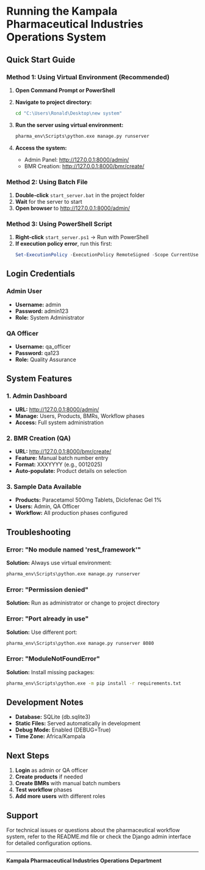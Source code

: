 # Running the Kampala Pharmaceutical Industries Operations System

## Quick Start Guide

### Method 1: Using Virtual Environment (Recommended)

1. **Open Command Prompt or PowerShell**
2. **Navigate to project directory:**
   ```cmd
   cd "C:\Users\Ronald\Desktop\new system"
   ```

3. **Run the server using virtual environment:**
   ```cmd
   pharma_env\Scripts\python.exe manage.py runserver
   ```

4. **Access the system:**
   - Admin Panel: http://127.0.0.1:8000/admin/
   - BMR Creation: http://127.0.0.1:8000/bmr/create/

### Method 2: Using Batch File

1. **Double-click** `start_server.bat` in the project folder
2. **Wait** for the server to start
3. **Open browser** to http://127.0.0.1:8000/admin/

### Method 3: Using PowerShell Script

1. **Right-click** `start_server.ps1` → Run with PowerShell
2. **If execution policy error**, run this first:
   ```powershell
   Set-ExecutionPolicy -ExecutionPolicy RemoteSigned -Scope CurrentUser
   ```

## Login Credentials

### Admin User
- **Username:** admin
- **Password:** admin123
- **Role:** System Administrator

### QA Officer
- **Username:** qa_officer
- **Password:** qa123
- **Role:** Quality Assurance

## System Features

### 1. Admin Dashboard
- **URL:** http://127.0.0.1:8000/admin/
- **Manage:** Users, Products, BMRs, Workflow phases
- **Access:** Full system administration

### 2. BMR Creation (QA)
- **URL:** http://127.0.0.1:8000/bmr/create/
- **Feature:** Manual batch number entry
- **Format:** XXXYYYY (e.g., 0012025)
- **Auto-populate:** Product details on selection

### 3. Sample Data Available
- **Products:** Paracetamol 500mg Tablets, Diclofenac Gel 1%
- **Users:** Admin, QA Officer
- **Workflow:** All production phases configured

## Troubleshooting

### Error: "No module named 'rest_framework'"
**Solution:** Always use virtual environment:
```cmd
pharma_env\Scripts\python.exe manage.py runserver
```

### Error: "Permission denied"
**Solution:** Run as administrator or change to project directory

### Error: "Port already in use"
**Solution:** Use different port:
```cmd
pharma_env\Scripts\python.exe manage.py runserver 8080
```

### Error: "ModuleNotFoundError"
**Solution:** Install missing packages:
```cmd
pharma_env\Scripts\python.exe -m pip install -r requirements.txt
```

## Development Notes

- **Database:** SQLite (db.sqlite3)
- **Static Files:** Served automatically in development
- **Debug Mode:** Enabled (DEBUG=True)
- **Time Zone:** Africa/Kampala

## Next Steps

1. **Login** as admin or QA officer
2. **Create products** if needed
3. **Create BMRs** with manual batch numbers
4. **Test workflow** phases
5. **Add more users** with different roles

## Support

For technical issues or questions about the pharmaceutical workflow system, refer to the README.md file or check the Django admin interface for detailed configuration options.

---
**Kampala Pharmaceutical Industries Operations Department**
